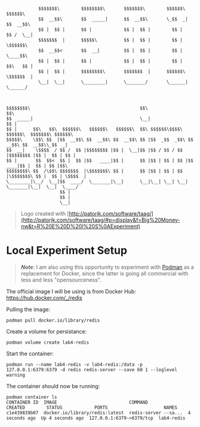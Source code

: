```text
            $$$$$$$\        $$$$$$$$\       $$$$$$$\        $$$$$$\        $$$$$$\                           
            $$  __$$\       $$  _____|      $$  __$$\       \_$$  _|      $$  __$$\                          
            $$ |  $$ |      $$ |            $$ |  $$ |        $$ |        $$ /  \__|                         
            $$$$$$$  |      $$$$$\          $$ |  $$ |        $$ |        \$$$$$$\                           
            $$  __$$<       $$  __|         $$ |  $$ |        $$ |         \____$$\                          
            $$ |  $$ |      $$ |            $$ |  $$ |        $$ |        $$\   $$ |                         
            $$ |  $$ |      $$$$$$$$\       $$$$$$$  |      $$$$$$\       \$$$$$$  |                         
            \__|  \__|      \________|      \_______/       \______|       \______/                          
                                                                                                 
                                                                                                 
                                                                                                 
$$$$$$$$\                                         $$\                                    $$\     
$$  _____|                                        \__|                                   $$ |    
$$ |      $$\   $$\  $$$$$$\   $$$$$$\   $$$$$$\  $$\ $$$$$$\$$$$\   $$$$$$\  $$$$$$$\ $$$$$$\   
$$$$$\    \$$\ $$  |$$  __$$\ $$  __$$\ $$  __$$\ $$ |$$  _$$  _$$\ $$  __$$\ $$  __$$\\_$$  _|  
$$  __|    \$$$$  / $$ /  $$ |$$$$$$$$ |$$ |  \__|$$ |$$ / $$ / $$ |$$$$$$$$ |$$ |  $$ | $$ |    
$$ |       $$  $$<  $$ |  $$ |$$   ____|$$ |      $$ |$$ | $$ | $$ |$$   ____|$$ |  $$ | $$ |$$\ 
$$$$$$$$\ $$  /\$$\ $$$$$$$  |\$$$$$$$\ $$ |      $$ |$$ | $$ | $$ |\$$$$$$$\ $$ |  $$ | \$$$$  |
\________|\__/  \__|$$  ____/  \_______|\__|      \__|\__| \__| \__| \_______|\__|  \__|  \____/ 
                    $$ |                                                                         
                    $$ |                                                                         
                    \__|                     
```

> Logo created with [http://patorjk.com/software/taag/](http://patorjk.com/software/taag/#p=display&f=Big%20Money-nw&t=R%20E%20D%20I%20S%0AExperiment)

# Local Experiment Setup

> _**Note**_: I am also using this opportunity to experiment with [Podman](https://podman.io/) as a replacement for Docker, since the latter is going all commercial with less and less "opensourceness".

The official image I will be using is from Docker Hub: https://hub.docker.com/_/redis

Pulling the image:

```shell
podman pull docker.io/library/redis
```

Create a volume for persistance:

```shell
podman volume create lab4-redis
```

Start the container:

```shell
podman run --name lab4-redis -v lab4-redis:/data -p 127.0.0.1:6379:6379 -d redis redis-server --save 60 1 --loglevel warning
```

The container should now be running:

```shell
podman container ls                                                                                                         
CONTAINER ID  IMAGE                           COMMAND               CREATED        STATUS            PORTS                     NAMES
c1e439839b07  docker.io/library/redis:latest  redis-server --sa...  4 seconds ago  Up 4 seconds ago  127.0.0.1:6379->6379/tcp  lab4-redis
```
